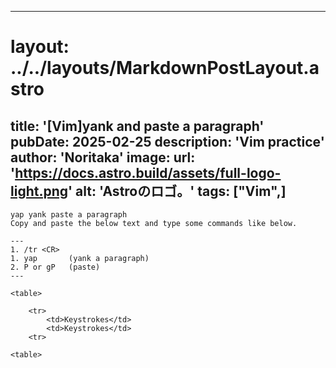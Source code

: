 
---
# layout: ../../layouts/MarkdownPostLayout.astro
title: '[Vim]yank and paste a paragraph'
pubDate: 2025-02-25
description: 'Vim practice'
author: 'Noritaka'
image:
    url: 'https://docs.astro.build/assets/full-logo-light.png'
    alt: 'Astroのロゴ。'
tags: ["Vim",]
---

```
yap yank paste a paragraph
Copy and paste the below text and type some commands like below.

---
1. /tr <CR>
1. yap       (yank a paragraph)
2. P or gP   (paste)
---

<table>

	<tr> 
		<td>Keystrokes</td>
		<td>Keystrokes</td>
	<tr>
	
<table>

```
